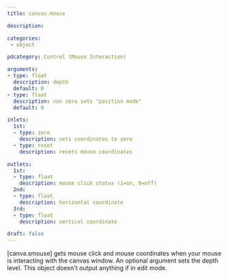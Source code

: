 ```yaml
---
title: canvas.mouse

description:

categories:
 - object

pdcategory: Control (Mouse Interaction)

arguments:
- type: float
  description: depth
  default: 0
- type: float
  description: non zero sets "position mode"
  default: 0

inlets:
  1st:
  - type: zero
    description: sets coordinates to zero
  - type: reset
    description: resets mouse coordinates

outlets:
  1st:
  - type: float
    description: mouse click status (1=on, 0=off)
  2nd:
  - type: float
    description: horizontal coordinate
  3rd:
  - type: float 
    description: vertical coordinate

draft: false
---
```


[canva.smouse] gets mouse click and mouse coordinates when your mouse is interacting with the canvas window. An optional argument sets the depth level. This object doesn't output anything if in edit mode.